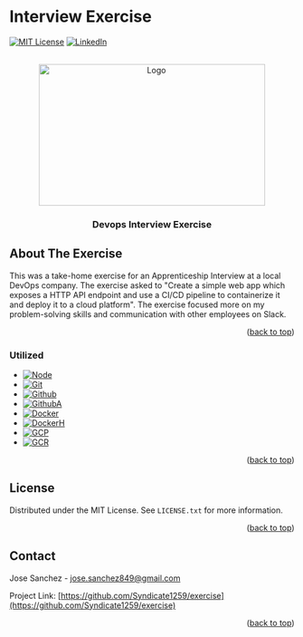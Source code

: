 # Interview Exercise
<!-- Original Template: https://github.com/othneildrew/Best-README-Template/ -->

<!-- PROJECT SHIELDS -->
<!--
*** I'm using markdown "reference style" links for readability.
*** Reference links are enclosed in brackets [ ] instead of parentheses ( ).
*** See the bottom of this document for the declaration of the reference variables
*** for contributors-url, forks-url, etc. This is an optional, concise syntax you may use.
*** https://www.markdownguide.org/basic-syntax/#reference-style-links

[![Contributors][contributors-shield]][contributors-url]
[![Forks][forks-shield]][forks-url]
[![Stargazers][stars-shield]][stars-url]
[![Issues][issues-shield]][issues-url]
-->
[![MIT License][license-shield]][license-url]
[![LinkedIn][linkedin-shield]][linkedin-url]



<!-- PROJECT LOGO -->
<br />
<div align="center">
  <a href="https://github.com/Syndicate1259/exercise">
    <img src="https://cdn.pixabay.com/photo/2018/02/12/13/58/devops-3148393_960_720.png" alt="Logo" width="400" height="250"> 
  </a>
  <!-- Image Source: https://pixabay.com/illustrations/devops-business-process-improvement-3148393/-->
  <h3 align="center">Devops Interview Exercise</h3>
</div>

<!-- ABOUT THE PROJECT -->
## About The Exercise

This was a take-home exercise for an Apprenticeship Interview at a local DevOps company. The exercise asked to "Create a simple web app which exposes a HTTP API endpoint and use a CI/CD pipeline to containerize it and deploy it to a cloud platform". The exercise focused more on my problem-solving skills and communication with other employees on Slack.

<p align="right">(<a href="#readme-top">back to top</a>)</p>

### Utilized

* [![Node][Node.js]][Node-url]
* [![Git][Git]][Git-url]
* [![Github][Github]][Github-url]
* [![GithubA][GithubA]][GithubA-url]
* [![Docker][Docker]][Docker-url]
* [![DockerH][DockerH]][DockerH-url]
* [![GCP][GCP]][GCP-url]
* [![GCR][GCR]][GCR-url]

<p align="right">(<a href="#readme-top">back to top</a>)</p>

<!-- LICENSE -->
## License

Distributed under the MIT License. See `LICENSE.txt` for more information.

<p align="right">(<a href="#readme-top">back to top</a>)</p>



<!-- CONTACT -->
## Contact

Jose Sanchez - jose.sanchez849@gmail.com

Project Link: [https://github.com/Syndicate1259/exercise](https://github.com/Syndicate1259/exercise)

<p align="right">(<a href="#readme-top">back to top</a>)</p>



<!-- MARKDOWN LINKS & IMAGES -->
<!-- https://www.markdownguide.org/basic-syntax/#reference-style-links -->
[license-shield]: https://img.shields.io/github/license/Syndicate1259/exercise.svg?style=for-the-badge
[license-url]: https://github.com/Syndicate1259/exercise/blob/main/LICENSE.txt

[linkedin-shield]: https://img.shields.io/badge/-LinkedIn-black.svg?style=for-the-badge&logo=linkedin&colorB=555
[linkedin-url]: https://linkedin.com/in/jose-sanchez-9b7141140

[Github]: https://img.shields.io/badge/github-000000?style=for-the-badge&logo=github&logoColor=24292f
[Github-url]: https://github.org/

[Git]: https://img.shields.io/badge/git-000000?style=for-the-badge&logo=git
[Git-url]: https://git-scm.com/

[GithubA]: https://img.shields.io/badge/github_actions-000000?style=for-the-badge&logo=githubactions
[GithubA-url]: https://github.org/

[Node.js]: https://img.shields.io/badge/node.js-000000?style=for-the-badge&logo=nodedotjs&logoColor=73aa63
[Node-url]: https://nodejs.org/

[Docker]: https://img.shields.io/badge/docker-000000?style=for-the-badge&logo=docker&logoColor=003f8c
[Docker-url]: https://docker.com/

[DockerH]: https://img.shields.io/badge/docker_hub-000000?style=for-the-badge&logo=docker
[DockerH-url]: https://hub.docker.com/

[GCP]: https://img.shields.io/badge/google_cloud-000000?style=for-the-badge&logo=googlecloud
[GCP-url]: https://cloud.google.com/

[GCR]: https://img.shields.io/badge/google_container_registry-000000?style=for-the-badge&logo=googlecloud
[GCR-url]: https://cloud.google.com/container-registry
